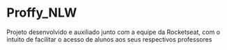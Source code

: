 # Proffy_NLW
Projeto desenvolvido e auxiliado junto com a equipe da Rocketseat, com o intuito de facilitar o acesso de alunos aos seus respectivos professores
